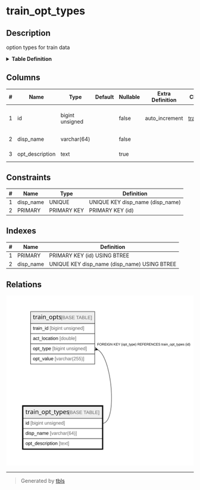 # train_opt_types

## Description

option types for train data

<details>
<summary><strong>Table Definition</strong></summary>

```sql
CREATE TABLE `train_opt_types` (
  `id` bigint unsigned NOT NULL AUTO_INCREMENT COMMENT 'counter to identify each record',
  `disp_name` varchar(64) NOT NULL COMMENT 'option name',
  `opt_description` text COMMENT 'option description',
  PRIMARY KEY (`id`),
  UNIQUE KEY `disp_name` (`disp_name`)
) ENGINE=InnoDB AUTO_INCREMENT=[Redacted by tbls] DEFAULT CHARSET=utf8mb4 COLLATE=utf8mb4_0900_ai_ci COMMENT='option types for train data'
```

</details>

## Columns

| # | Name | Type | Default | Nullable | Extra Definition | Children | Parents | Comment |
| - | ---- | ---- | ------- | -------- | ---------------- | -------- | ------- | ------- |
| 1 | id | bigint unsigned |  | false | auto_increment | [train_opts](train_opts.md) |  | counter to identify each record |
| 2 | disp_name | varchar(64) |  | false |  |  |  | option name |
| 3 | opt_description | text |  | true |  |  |  | option description |

## Constraints

| # | Name | Type | Definition |
| - | ---- | ---- | ---------- |
| 1 | disp_name | UNIQUE | UNIQUE KEY disp_name (disp_name) |
| 2 | PRIMARY | PRIMARY KEY | PRIMARY KEY (id) |

## Indexes

| # | Name | Definition |
| - | ---- | ---------- |
| 1 | PRIMARY | PRIMARY KEY (id) USING BTREE |
| 2 | disp_name | UNIQUE KEY disp_name (disp_name) USING BTREE |

## Relations

![er](train_opt_types.svg)

---

> Generated by [tbls](https://github.com/k1LoW/tbls)
